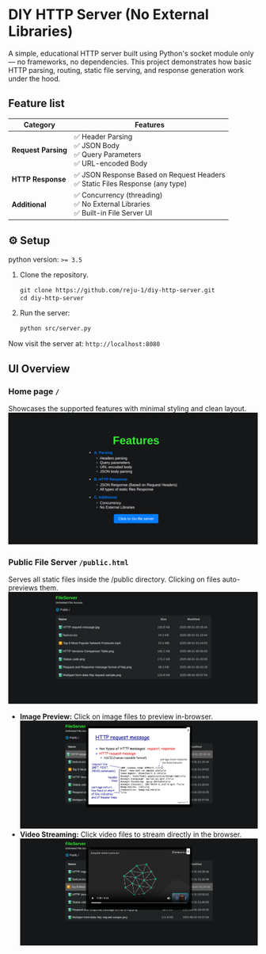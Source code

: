# DIY HTTP Server (No External Libraries)
A simple, educational HTTP server built using Python's socket module only — no frameworks, no dependencies.
This project demonstrates how basic HTTP parsing, routing, static file serving, and response generation work under the hood.


## Feature list
| Category            | Features                                                                          |
| ------------------- | --------------------------------------------------------------------------------- |
| **Request Parsing** | ✅ Header Parsing<br>✅ JSON Body <br>✅ Query Parameters<br>✅ URL-encoded Body  |
| **HTTP Response**   | ✅ JSON Response Based on Request Headers<br>✅ Static Files Response (any type)  |
| **Additional**      | ✅ Concurrency (threading)<br>✅ No External Libraries<br>✅ Built-in File Server UI |



## ⚙️ Setup
python version: `>= 3.5`

1. Clone the repository.
   ```
   git clone https://github.com/reju-1/diy-http-server.git
   cd diy-http-server
   ```
2. Run the server:
   ```bash
   python src/server.py
   ```
Now visit the server at: `http://localhost:8080`



## UI Overview

### Home page `/`
Showcases the supported features with minimal styling and clean layout.
![IMG](docs/images/ui-1.png)

### Public File Server `/public.html`
Serves all static files inside the /public directory. Clicking on files auto-previews them. 
![IMG](docs/images/ui-2.png)

   - **Image Preview:** Click on image files to preview in-browser. ![IMG](docs/images/ui-3.png)
   - **Video Streaming:** Click video files to stream directly in the browser. ![IMG](docs/images/ui-4.png)
